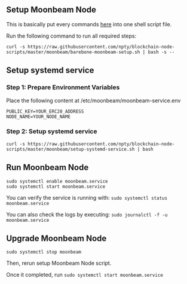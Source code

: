 
## Setup Moonbeam Node

This is basically put every commands [here](https://docs.moonbeam.network/getting-started/local-node/setting-up-a-node/) into one shell script file.

Run the following command to run all required steps:

`curl -s https://raw.githubusercontent.com/npty/blockchain-node-scripts/master/moonbeam/barebone-moonbeam-setup.sh | bash -s -- `

## Setup systemd service

### Step 1: Prepare Environment Variables

Place the following content at /etc/moonbeam/moonbeam-service.env

```
PUBLIC_KEY=YOUR_ERC20_ADDRESS
NODE_NAME=YOUR_NODE_NAME
```

### Step 2: Setup systemd service

`curl -s https://raw.githubusercontent.com/npty/blockchain-node-scripts/master/moonbeam/setup-systemd-service.sh | bash`

## Run Moonbeam Node

```
sudo systemctl enable moonbeam.service
sudo systemctl start moonbeam.service
```

You can verify the service is running with:
`sudo systemctl status moonbeam.service`

You can also check the logs by executing:
`sudo journalctl -f -u moonbeam.service`

## Upgrade Moonbeam Node

`sudo systemctl stop moonbeam`

Then, rerun setup Moonbeam Node script.

Once it completed, run `sudo systemctl start moonbeam.service`
